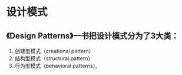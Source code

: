 
# 设计模式

## 《Design Patterns》一书把设计模式分为了3大类：
1. 创建型模式（creational pattern）
2. 结构型模式（structural pattern）
3. 行为型模式（behavioral patterns）。